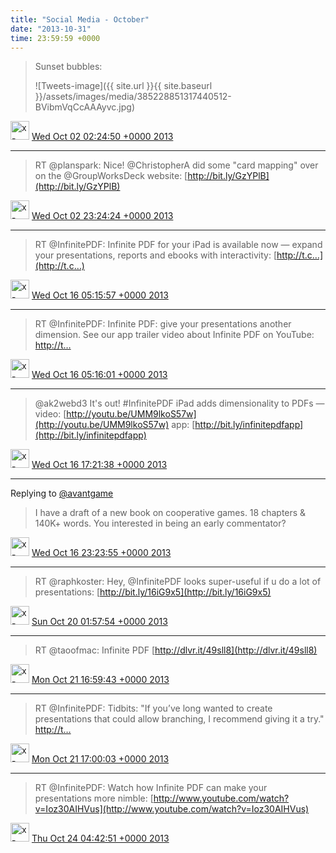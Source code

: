 ```yaml
---    
title: "Social Media - October"
date: "2013-10-31"
time: 23:59:59 +0000
---
```


> Sunset bubbles: 
> 
> ![Tweets-image]({{ site.url }}{{ site.baseurl }}/assets/images/media/385228851317440512-BVibmVqCcAAAyvc.jpg)

<img src="{{ site.url }}{{ site.baseurl }}/assets/images/media/tweet.ico" alt="x-icon"  width="30" /> [Wed Oct 02 02:24:50 +0000 2013](https://twitter.com/ChristopherA/status/385228851317440512)

----

> RT @planspark: Nice! @ChristopherA did some "card mapping" over on the @GroupWorksDeck website: [http://bit.ly/GzYPlB](http://bit.ly/GzYPlB)

<img src="{{ site.url }}{{ site.baseurl }}/assets/images/media/tweet.ico" alt="x-icon" width="30" /> [Wed Oct 02 23:24:24 +0000 2013](https://twitter.com/ChristopherA/status/385545835582197761)

----

> RT @InfinitePDF: Infinite PDF for your iPad is available now — expand your presentations, reports and ebooks with interactivity: [http://t.c…](http://t.c…)

<img src="{{ site.url }}{{ site.baseurl }}/assets/images/media/tweet.ico" alt="x-icon" width="30" /> [Wed Oct 16 05:15:57 +0000 2013](https://twitter.com/ChristopherA/status/390345347202969600)

----

> RT @InfinitePDF: Infinite PDF: give your presentations another dimension. See our app trailer video about Infinite PDF on YouTube: [http://t…](http://t…)

<img src="{{ site.url }}{{ site.baseurl }}/assets/images/media/tweet.ico" alt="x-icon" width="30" /> [Wed Oct 16 05:16:01 +0000 2013](https://twitter.com/ChristopherA/status/390345363829170176)

----

> @ak2webd3 It's out! #InfinitePDF iPad adds dimensionality to PDFs — video: [http://youtu.be/UMM9lkoS57w](http://youtu.be/UMM9lkoS57w) app: [http://bit.ly/infinitepdfapp](http://bit.ly/infinitepdfapp)

<img src="{{ site.url }}{{ site.baseurl }}/assets/images/media/tweet.ico" alt="x-icon" width="30" /> [Wed Oct 16 17:21:38 +0000 2013](https://twitter.com/ChristopherA/status/390527968700690432)

----

Replying to [@avantgame](https://twitter.com/avantgame/status/390617916120367105)

> I have a draft of a new book on cooperative games. 18 chapters &amp; 140K+ words. You interested in being an early commentator?

<img src="{{ site.url }}{{ site.baseurl }}/assets/images/media/tweet.ico" alt="x-icon" width="30" /> [Wed Oct 16 23:23:55 +0000 2013](https://twitter.com/ChristopherA/status/390619141683437569)

----

> RT @raphkoster: Hey, @InfinitePDF looks super-useful if u do a lot of presentations: [http://bit.ly/16iG9x5](http://bit.ly/16iG9x5)

<img src="{{ site.url }}{{ site.baseurl }}/assets/images/media/tweet.ico" alt="x-icon" width="30" /> [Sun Oct 20 01:57:54 +0000 2013](https://twitter.com/ChristopherA/status/391745057037897728)

----

> RT @taoofmac: Infinite PDF [http://dlvr.it/49sll8](http://dlvr.it/49sll8)

<img src="{{ site.url }}{{ site.baseurl }}/assets/images/media/tweet.ico" alt="x-icon" width="30" /> [Mon Oct 21 16:59:43 +0000 2013](https://twitter.com/ChristopherA/status/392334394620268544)

----

> RT @InfinitePDF: Tidbits: "If you’ve long wanted to create presentations that could allow branching, I recommend giving it a try." [http://t…](http://t…)

<img src="{{ site.url }}{{ site.baseurl }}/assets/images/media/tweet.ico" alt="x-icon" width="30" /> [Mon Oct 21 17:00:03 +0000 2013](https://twitter.com/ChristopherA/status/392334476807634945)

----

> RT @InfinitePDF: Watch how Infinite PDF can make your presentations more nimble: [http://www.youtube.com/watch?v=Ioz30AIHVus](http://www.youtube.com/watch?v=Ioz30AIHVus)

<img src="{{ site.url }}{{ site.baseurl }}/assets/images/media/tweet.ico" alt="x-icon" width="30" /> [Thu Oct 24 04:42:51 +0000 2013](https://twitter.com/ChristopherA/status/393236118658768897)